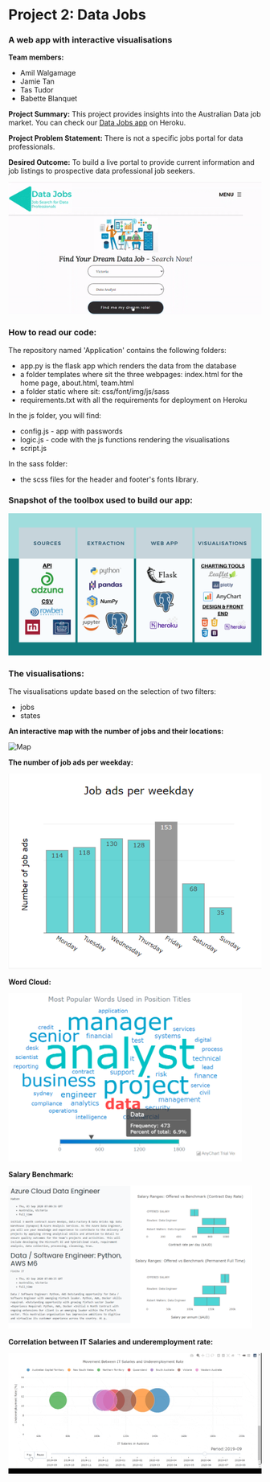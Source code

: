 # Project 2: Data Jobs #
### A web app with interactive visualisations ###

**Team members:**
- Amil Walgamage
- Jamie Tan
- Tas Tudor
- Babette Blanquet

**Project Summary:**
This project provides insights into the Australian Data job market. 
You can check our [Data Jobs app](https://datajobs-au.herokuapp.com/) on Heroku.

**Project Problem Statement:**
There is not a specific jobs portal for data professionals.

**Desired Outcome:**
To build a live portal to provide current information and job listings to prospective data professional job seekers.

![App](Application/static/img/website-gif.gif)

### How to read our code: ###

The repository named 'Application' contains the following folders:
- app.py is the flask app which renders the data from the database
- a folder templates where sit the three webpages: index.html for the home page, about.html, team.html
- a folder static where sit: css/font/img/js/sass
- requirements.txt with all the requirements for deployment on Heroku

In the js folder, you will find:
- config.js - app with passwords
- logic.js - code with the js functions rendering the visualisations
- script.js

In the sass folder:
- the scss files for the header and footer's fonts library.

### Snapshot of the toolbox used to build our app: ###

![DataArchitecture](Application/static/img/Bootcamp_workflow_final.PNG)

### The visualisations: ###

The visualisations update based on the selection of two filters: 
  - jobs
  - states

**An interactive map with the number of jobs and their locations:**

![Map](Application/static/img/map-1loop.gif)

**The number of job ads per weekday:**

![jobAdsWeekday](Application/static/img/weekdays.PNG)

**Word Cloud:**

![WordCloud](Application/static/img/wordcloud.PNG)

**Salary Benchmark:**

![Benchmark](Application/static/img/benchmark.PNG)

**Correlation between IT Salaries and underemployment rate:**

![ITsalaries](Application/static/img/ITsalaries-gif.gif)


